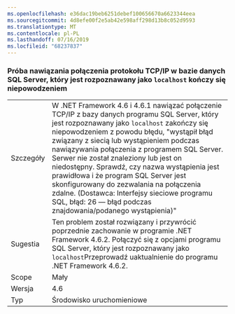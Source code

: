 ```yaml
---
ms.openlocfilehash: e36dac19beb6251debef100656670a6623344eea
ms.sourcegitcommit: 4d8efe00f2e5ab42e598aff298d13b8c052d9593
ms.translationtype: MT
ms.contentlocale: pl-PL
ms.lasthandoff: 07/16/2019
ms.locfileid: "68237837"
---
```

### <a name="attempting-a-tcpip-connection-to-a-sql-server-database-that-resolves-to-localhost-fails"></a>Próba nawiązania połączenia protokołu TCP/IP w bazie danych SQL Server, który jest rozpoznawany jako `localhost` kończy się niepowodzeniem

|   |   |
|---|---|
|Szczegóły|W .NET Framework 4.6 i 4.6.1 nawiązać połączenie TCP/IP z bazy danych programu SQL Server, który jest rozpoznawany jako <code>localhost</code> zakończy się niepowodzeniem z powodu błędu, &quot;wystąpił błąd związany z siecią lub wystąpieniem podczas nawiązywania połączenia z programem SQL Server. Serwer nie został znaleziony lub jest on niedostępny. Sprawdź, czy nazwa wystąpienia jest prawidłowa i że program SQL Server jest skonfigurowany do zezwalania na połączenia zdalne. (Dostawca: Interfejsy sieciowe programu SQL, błąd: 26 — błąd podczas znajdowania/podanego wystąpienia)&quot;|
|Sugestia|Ten problem został rozwiązany i przywrócić poprzednie zachowanie w programie .NET Framework 4.6.2. Połączyć się z opcjami programu SQL Server, który jest rozpoznawany jako <code>localhost</code>Przeprowadź uaktualnienie do programu .NET Framework 4.6.2.|
|Scope|Mały|
|Wersja|4.6|
|Typ|Środowisko uruchomieniowe|
